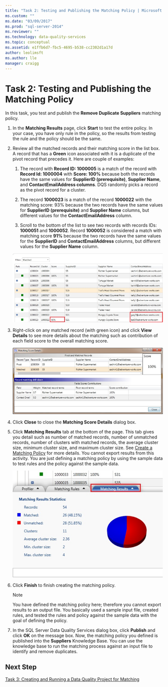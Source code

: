 ```yaml
---
title: "Task 2: Testing and Publishing the Matching Policy | Microsoft Docs"
ms.custom: ""
ms.date: "03/09/2017"
ms.prod: "sql-server-2014"
ms.reviewer: ""
ms.technology: data-quality-services
ms.topic: conceptual
ms.assetid: e1ffb6d7-fbc5-4695-b538-cc2302d1a17d
author: leolimsft
ms.author: lle
manager: craigg
---
```

# Task 2: Testing and Publishing the Matching Policy
  In this task, you test and publish the **Remove Duplicate Suppliers** matching policy.  
  
1.  In the **Matching Results** page, click **Start** to test the entire policy. In your case, you have only rule in the policy, so the results from testing the rule and the policy should be the same.  
  
2.  Review all the matched records and their matching score in the list box. A record that has a **Green** icon associated with it is a duplicate of the pivot record that precedes it. Here are couple of examples:  
  
    1.  The record with **Record ID: 1000005** is a match of the record with **Record Id: 1000004** with **Score: 100%** because both the records have the same values for **SupplierID (prerequisite)**, **Supplier Name**, and **ContactEmailAddress columns**. DQS randomly picks a record as the pivot record for a cluster.  
  
    2.  The record **1000023** is a match of the record **1000022** with the matching score: 93% because the two records have the same values for **SupplierID (prerequisite)** and **Supplier Name** columns, but different values for the **ContactEmailAddress** column.  
  
    3.  Scroll to the bottom of the list to see two records with records IDs: **1000051** and **1000052**. Record **1000052** is considered a match with matching score **91%** because the two records have the same values for the **SupplierID** and **ContactEmailAddress** columns, but different values for the **Supplier Name** column.  
  
     ![Policy Definition - Policy Results](../../2014/tutorials/media/et-testingandpublishingthematchingpolicy-01.jpg "Policy Definition - Policy Results")  
  
3.  Right-click on any matched record (with green icon) and click **View Details** to see more details about the matching such as contribution of each field score to the overall matching score.  
  
     ![Matching Score Details Dialog Box](../../2014/tutorials/media/et-testingandpublishingthematchingpolicy-02.jpg "Matching Score Details Dialog Box")  
  
4.  Click **Close** to close the **Matching Score Details** dialog box.  
  
5.  Click **Matching Results** tab at the bottom of the page. This tab gives you detail such as number of matched records, number of unmatched records, number of clusters with matched records, the average cluster size, minimum cluster size, and maximum cluster size. See [Create a Matching Policy](https://msdn.microsoft.com/library/hh270290.aspx) for more details. You cannot export results from this activity. You are just defining a matching policy by using the sample data to test rules and the policy against the sample data.  
  
     ![Matching Results Tab](../../2014/tutorials/media/et-testingandpublishingthematchingpolicy-03.jpg "Matching Results Tab")  
  
6.  Click **Finish** to finish creating the matching policy.  
  
    > [!NOTE]  
    >  You have defined the matching policy here; therefore you cannot export results to an output file. You basically used a sample input file, created rules, and tested the rules and policy against the sample data with the goal of defining the policy.  
  
7.  In the SQL Server Data Quality Services dialog box, click **Publish** and click **OK** on the message box. Now, the matching policy you defined is published into the **Suppliers** Knowledge Base. You can use the knowledge base to run the matching process against an input file to identify and remove duplicates.  
  
## Next Step  
 [Task 3: Creating and Running a Data Quality Project for Matching](../../2014/tutorials/task-3-creating-and-running-a-data-quality-project-for-matching.md)  
  
  
